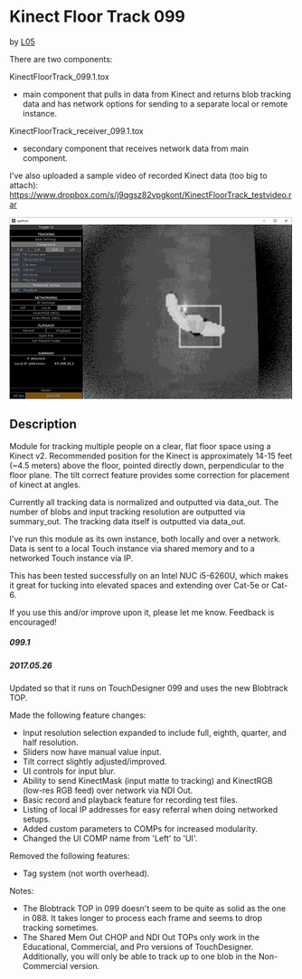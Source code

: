 # Kinect Floor Track 099
by [L05](http://L05.is)

There are two components:

KinectFloorTrack_099.1.tox
- main component that pulls in data from Kinect and returns blob tracking data and has network options for sending to a separate local or remote instance.

KinectFloorTrack_receiver_099.1.tox
- secondary component that receives network data from main component.

I've also uploaded a sample video of recorded Kinect data (too big to attach):
https://www.dropbox.com/s/j9qgsz82vpgkont/KinectFloorTrack_testvideo.rar

![Screenshot](data/screenshot_099_sm.png)

## Description

Module for tracking multiple people on a clear, flat floor space using a Kinect v2. Recommended position for the Kinect is approximately 14-15 feet (~4.5 meters) above the floor, pointed directly down, perpendicular to the floor plane. The tilt correct feature provides some correction for placement of kinect at angles.

Currently all tracking data is normalized and outputted via data_out. The number of blobs and input tracking resolution are outputted via summary_out. The tracking data itself is outputted via data_out.

I've run this module as its own instance, both locally and over a network. Data is sent to a local Touch instance via shared memory and to a networked Touch instance via IP.

This has been tested successfully on an Intel NUC i5-6260U, which makes it great for tucking into elevated spaces and extending over Cat-5e or Cat-6.

If you use this and/or improve upon it, please let me know. Feedback is encouraged!

##### 099.1
##### 2017.05.26
Updated so that it runs on TouchDesigner 099 and uses the new Blobtrack TOP.

Made the following feature changes:
- Input resolution selection expanded to include full, eighth, quarter, and half resolution.
- Sliders now have manual value input.
- Tilt correct slightly adjusted/improved.
- UI controls for input blur.
- Ability to send KinectMask (input matte to tracking) and KinectRGB (low-res RGB feed) over network via NDI Out.
- Basic record and playback feature for recording test files.
- Listing of local IP addresses for easy referral when doing networked setups.
- Added custom parameters to COMPs for increased modularity.
- Changed the UI COMP name from 'Left' to 'UI'.

Removed the following features:
- Tag system (not worth overhead).

Notes:
- The Blobtrack TOP in 099 doesn't seem to be quite as solid as the one in 088. It takes longer to process each frame and seems to drop tracking sometimes.
- The Shared Mem Out CHOP and NDI Out TOPs only work in the Educational, Commercial, and Pro versions of TouchDesigner. Additionally, you will only be able to track up to one blob in the Non-Commercial version.
